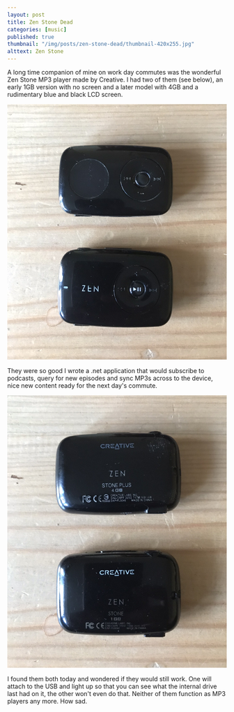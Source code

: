```yaml
---
layout: post
title: Zen Stone Dead
categories: [music]
published: true
thumbnail: "/img/posts/zen-stone-dead/thumbnail-420x255.jpg"
alttext: Zen Stone
---
```


A long time companion of mine on work day commutes was the wonderful Zen Stone MP3 player made by Creative. 
I had two of them (see below), an early 1GB version with no screen and a later model with 4GB and a rudimentary blue and 
black LCD screen.  

<img src="/img/posts/zen-stone-dead/zen-stone-front.jpg" alt="front" class="u-max-full-width" />

They were so good I wrote a .net application that would subscribe to podcasts, 
query for new episodes and sync MP3s across to the device, nice new content ready for the next day's commute.

<img src="/img/posts/zen-stone-dead/zen-stone-back.jpg" alt="back" class="u-max-full-width" />

I found them both today and wondered if they would still work. One will attach to the USB and light up so that 
you can see what the internal drive last had on it, the other won't even do that. Neither of them function as 
MP3 players any more. How sad.  

